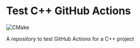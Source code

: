 # Test C++ GitHub Actions

![CMake](https://github.com/dalboris/test-cpp-github-actions/workflows/CMake/badge.svg)

A repository to test GitHub Actions for a C++ project
